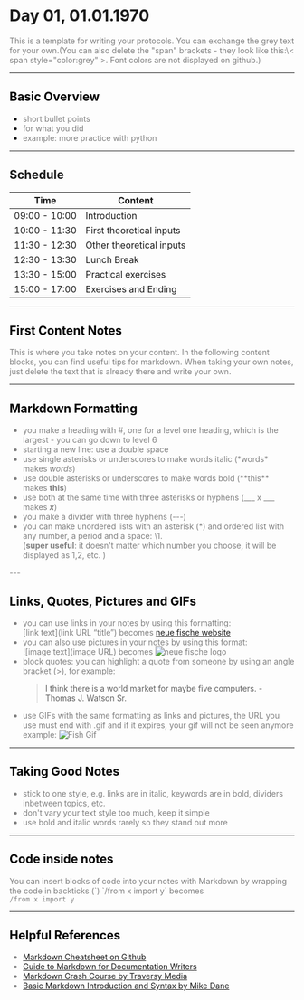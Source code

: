 # Day 01, 01.01.1970
<span style="color:grey">
This is a template for writing your protocols. You can exchange the grey text for your own.(You can also delete the "span" brackets - they look like this:\< span style="color:grey" >. Font colors are not displayed on github.)
</span>

---
## <span style="color:black"> __Basic Overview__ </span>
 

* <span style="color:grey"> short bullet points
* <span style="color:grey"> for what you did
* <span style="color:grey"> example: more practice with python

---
##  __Schedule__
<span style="color:grey">

|Time|Content|
|---|---|
|09:00 - 10:00|Introduction|
|10:00 - 11:30|First theoretical inputs|
|11:30 - 12:30|Other theoretical inputs|
|12:30 - 13:30|Lunch Break| 
|13:30 - 15:00|Practical exercises|
|15:00 - 17:00|Exercises and Ending|

---
## <span style="color:black"> __First Content Notes__ </span>
<span style="color:grey">
This is where you take notes on your content. In the following content blocks, you can find useful tips for markdown. When taking your own notes, just delete the text that is already there and write your own.  


</span>

---
## <span style="color:black"> __Markdown Formatting__ </span>

<span style="color:grey">

* you make a heading with \#, one for a level one heading, which is the largest - you can go down to level 6
* starting a new line: use a double space
* use single asterisks or underscores to make words italic (\*words* makes *words*) 
* use double asterisks or underscores to make words bold (\*\*this** makes **this**)
* use both at the same time with three asterisks or hyphens (\_\_\_ x ___ makes ___x___)
* you make a divider with three hyphens (---)
* you can make unordered lists with an asterisk (*) and ordered list with any number, a period and a space: \1.  
(__super useful__: it doesn't matter which number you choose, it will be displayed as 1,2, etc. )
</span>
---

## <span style="color:black"> __Links, Quotes, Pictures and GIFs__ </span>

* you can use links in your notes by using this formatting:  
[link text](link URL “title”) becomes [neue fische website](https://www.neuefische.de/ "neue fische website")
* you can also use pictures in your notes by using this format:   
![image text](image URL) becomes ![neue fische logo](https://www.neuefische.de/neuefische-gmbh-logo.svg)
* block quotes: you can highlight a quote from someone by using an angle bracket (>), for example: 
    > I think there is a world market for maybe five computers. - Thomas J. Watson Sr.
* use GIFs with the same formatting as links and pictures, the URL you use must end with .gif and if it expires, your gif will not be seen anymore  
example: ![Fish Gif](https://media.giphy.com/media/KAI3j7HLC93Lq/giphy.gif)


---
## <span style="color:black"> __Taking Good Notes__ </span>

<span style="color:grey">

* stick to one style, e.g. links are in italic, keywords are in bold, dividers inbetween topics, etc.  
* don't vary your text style too much, keep it simple
* use bold and italic words rarely so they stand out more

</span> 

---

## <span style="color:black"> __Code inside notes__ </span> 
You can insert blocks of code into your notes with Markdown by wrapping the code in backticks (\`)
\`/from x import y\` becomes  
`/from x import y`

---
## <span style="color:black"> __Helpful References__
* [Markdown Cheatsheet on Github](https://github.com/adam-p/markdown-here/wiki/Markdown-Cheatsheet) 
* [Guide to Markdown for Documentation Writers](https://document360.com/blog/introductory-guide-to-markdown-for-documentation-writers/#p8)
* [Markdown Crash Course by Traversy Media](https://www.youtube.com/watch?v=HUBNt18RFbo)
* [Basic Markdown Introduction and Syntax by Mike Dane](https://www.youtube.com/watch?v=2JE66WFpaII)
